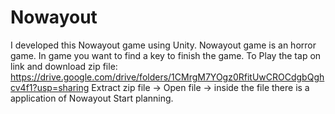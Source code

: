 # Nowayout
I developed this Nowayout game using Unity.
Nowayout game is an horror game. In game you want to find a key to finish the game.
To Play the tap on link and download zip file: https://drive.google.com/drive/folders/1CMrgM7YOgz0RfitUwCROCdgbQghcv4f1?usp=sharing
Extract zip file -> Open file -> inside the file there is a application of Nowayout Start planning.
